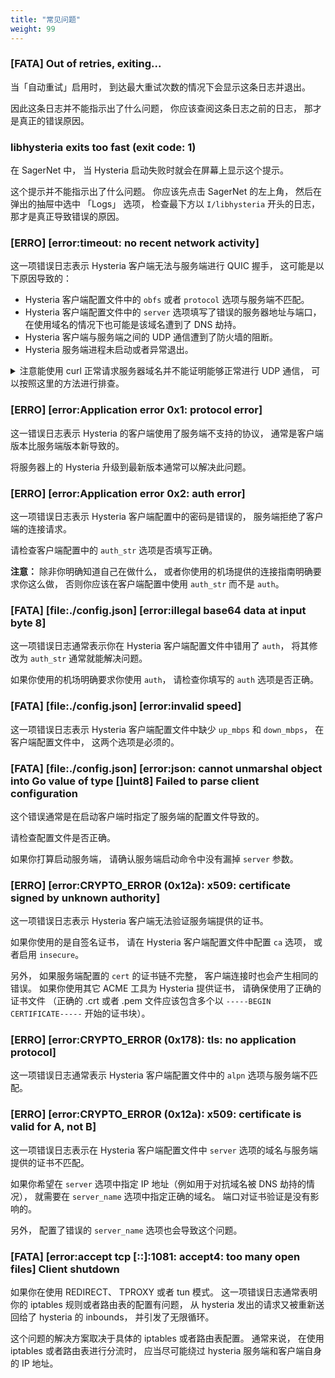 ```yaml
---
title: "常见问题"
weight: 99
---
```


### [FATA] Out of retries, exiting...

当「自动重试」启用时， 到达最大重试次数的情况下会显示这条日志并退出。

因此这条日志并不能指示出了什么问题， 你应该查阅这条日志之前的日志，
那才是真正的错误原因。


### libhysteria exits too fast (exit code: 1)

在 SagerNet 中， 当 Hysteria 启动失败时就会在屏幕上显示这个提示。

这个提示并不能指示出了什么问题。
你应该先点击 SagerNet 的左上角， 然后在弹出的抽屉中选中 「Logs」 选项，
检查最下方以 `I/libhysteria` 开头的日志， 那才是真正导致错误的原因。


### [ERRO] [error:timeout: no recent network activity]

这一项错误日志表示 Hysteria 客户端无法与服务端进行 QUIC 握手，
这可能是以下原因导致的：

+ Hysteria 客户端配置文件中的 `obfs` 或者 `protocol` 选项与服务端不匹配。
+ Hysteria 客户端配置文件中的 `server`
  选项填写了错误的服务器地址与端口，
  在使用域名的情况下也可能是该域名遭到了 DNS 劫持。
+ Hysteria 客户端与服务端之间的 UDP 通信遭到了防火墙的阻断。
+ Hysteria 服务端进程未启动或者异常退出。

<details>
<summary>
注意能使用 curl 正常请求服务器域名并不能证明能够正常进行 UDP 通信，
可以按照这里的方法进行排查。
</summary>

1. 停止服务器上的 Hysteria 服务端。
2. 在客户端和服务端安装 socat。
3. 在服务端一侧执行命令 `socat - UDP6-LISTEN:36712,reuseaddr,fork`，
   你需要把命令中的端口号换成你为 Hysteria 服务端设置的端口号。
4. 在客户端一侧执行命令 `socat - UDP:example.com:36712`，
   你需要把命令中的服务器和端口号换成 Hysteria 客户端配置中的
   `server` 项内容。
5. 如果两边的 socat 都能正常启动， 你可以尝试在两侧输入任意内容并按下回车，
   如果你输入的内容出现在了另一侧， 则客户端和服务端的 UDP 能正确连通。
   如果做不到这一点， 说明客户端到服务端的 UDP 连接可能被阻断。
</details>


### [ERRO] [error:Application error 0x1: protocol error]

这一错误日志表示 Hysteria 的客户端使用了服务端不支持的协议，
通常是客户端版本比服务端版本新导致的。

将服务器上的 Hysteria 升级到最新版本通常可以解决此问题。


### [ERRO] [error:Application error 0x2: auth error]

这一项错误日志表示 Hysteria 客户端配置中的密码是错误的，
服务端拒绝了客户端的连接请求。

请检查客户端配置中的 `auth_str` 选项是否填写正确。

**注意：** 除非你明确知道自己在做什么，
或者你使用的机场提供的连接指南明确要求你这么做，
否则你应该在客户端配置中使用 `auth_str` 而不是 `auth`。


### [FATA] [file:./config.json] [error:illegal base64 data at input byte 8]

这一项错误日志通常表示你在 Hysteria 客户端配置文件中错用了 `auth`，
将其修改为 `auth_str` 通常就能解决问题。

如果你使用的机场明确要求你使用 `auth`， 请检查你填写的 `auth` 选项是否正确。


### [FATA] [file:./config.json] [error:invalid speed]

这一项错误日志表示 Hysteria 客户端配置文件中缺少 `up_mbps` 和 `down_mbps`，
在客户端配置文件中， 这两个选项是必须的。


### [FATA] [file:./config.json] [error:json: cannot unmarshal object into Go value of type []uint8] Failed to parse client configuration

这个错误通常是在启动客户端时指定了服务端的配置文件导致的。

请检查配置文件是否正确。

如果你打算启动服务端， 请确认服务端启动命令中没有漏掉 `server` 参数。


### [ERRO] [error:CRYPTO_ERROR (0x12a): x509: certificate signed by unknown authority]

这一项错误日志表示 Hysteria 客户端无法验证服务端提供的证书。

如果你使用的是自签名证书， 请在 Hysteria 客户端配置文件中配置 `ca` 选项，
或者启用 `insecure`。

另外， 如果服务端配置的 `cert` 的证书链不完整， 客户端连接时也会产生相同的错误。
如果你使用其它 ACME 工具为 Hysteria 提供证书， 请确保使用了正确的证书文件
（正确的 .crt 或者 .pem 文件应该包含多个以
`-----BEGIN CERTIFICATE-----` 开始的证书块）。


### [ERRO] [error:CRYPTO_ERROR (0x178): tls: no application protocol]

这一项错误日志通常表示 Hysteria 客户端配置文件中的 `alpn` 选项与服务端不匹配。


### [ERRO] [error:CRYPTO_ERROR (0x12a): x509: certificate is valid for A, not B]

这一项错误日志表示在 Hysteria 客户端配置文件中
`server` 选项的域名与服务端提供的证书不匹配。

如果你希望在 `server` 选项中指定 IP 地址（例如用于对抗域名被 DNS 劫持的情况），
就需要在 `server_name` 选项中指定正确的域名。
端口对证书验证是没有影响的。

另外， 配置了错误的 `server_name` 选项也会导致这个问题。


### [FATA] [error:accept tcp [::]:1081: accept4: too many open files] Client shutdown

如果你在使用 REDIRECT、 TPROXY 或者 tun 模式。
这一项错误日志通常表明你的 iptables 规则或者路由表的配置有问题，
从 hysteria 发出的请求又被重新送回给了 hysteria 的 inbounds，
并引发了无限循环。

这个问题的解决方案取决于具体的 iptables 或者路由表配置。
通常来说， 在使用 iptables 或者路由表进行分流时，
应当尽可能绕过 hysteria 服务端和客户端自身的 IP 地址。


